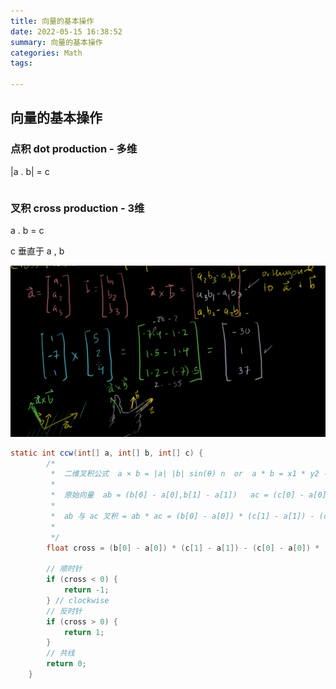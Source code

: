 ```yaml
---
title: 向量的基本操作
date: 2022-05-15 16:38:52
summary: 向量的基本操作
categories: Math
tags:

---
```

## 向量的基本操作

### 点积 dot production  - 多维

|a . b| = c

```java

```

### 叉积  cross production  - 3维

a . b = c

c 垂直于 a , b

![cross production](/medias/Math/1652604838.png)


```java
static int ccw(int[] a, int[] b, int[] c) {
        /*
         *  二维叉积公式  a × b = |a| |b| sin(θ) n  or  a * b = x1 * y2 - x2 * y1.
         *
         *  原始向量  ab = (b[0] - a[0],b[1] - a[1])   ac = (c[0] - a[0],c[1] - a[1])
         *
         *  ab 与 ac 叉积 = ab * ac = (b[0] - a[0]) * (c[1] - a[1]) - (c[0] - a[0]) * (b[1] - a[1])
         *
         */
        float cross = (b[0] - a[0]) * (c[1] - a[1]) - (c[0] - a[0]) * (b[1] - a[1]);

        // 顺时针
        if (cross < 0) {
            return -1;
        } // clockwise
        // 反时针
        if (cross > 0) {
            return 1;
        }
        // 共线
        return 0;
    }
```



```java

```


